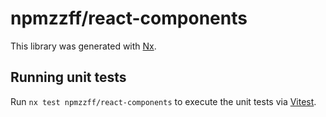 # npmzzff/react-components

This library was generated with [Nx](https://nx.dev).

## Running unit tests

Run `nx test npmzzff/react-components` to execute the unit tests via [Vitest](https://vitest.dev/).
